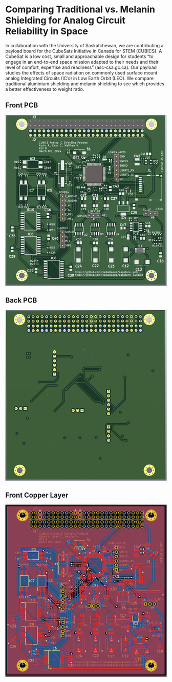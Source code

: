 # Comparing Traditional vs. Melanin Shielding for Analog Circuit Reliability in Space

In collaboration with the University of Saskatchewan, we are contributing a payload board for the CubeSats Initiative in Canada for STEM (CUBICS). A CubeSat is a low cost, small and approachable design for students “to engage in an end-to-end space mission adapted to their needs and their level of comfort, expertise and readiness” (asc-csa.gc.ca). Our payload studies the effects of space radiation on commonly used surface mount analog Integrated Circuits (IC’s) in Low Earth Orbit (LEO). We compare traditional aluminium shielding and melanin shielding to see which provides a better effectiveness to weight ratio. 

## Front PCB

![front_pcb](docs/img/front_pcb.png)

## Back PCB

![back_pcb](docs/img/back_pcb.png)

## Front Copper Layer

![front_cu](docs/img/front_cu.png)
